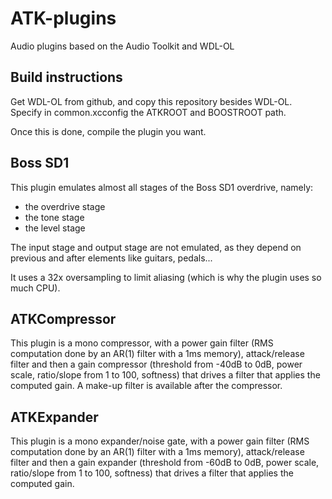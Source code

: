 ATK-plugins
===========

Audio plugins based on the Audio Toolkit and WDL-OL

Build instructions
------------------

Get WDL-OL from github, and copy this repository besides WDL-OL. Specify in common.xcconfig the ATKROOT and BOOSTROOT path.

Once this is done, compile the plugin you want.

Boss SD1
--------

This plugin emulates almost all stages of the Boss SD1 overdrive, namely:
* the overdrive stage
* the tone stage
* the level stage

The input stage and output stage are not emulated, as they depend on previous and after elements like guitars, pedals...

It uses a 32x oversampling to limit aliasing (which is why the plugin uses so much CPU).

ATKCompressor
-------------

This plugin is a mono compressor, with a power gain filter (RMS computation done by an AR(1) filter with a 1ms memory), attack/release filter and then a gain compressor (threshold from -40dB to 0dB, power scale, ratio/slope from 1 to 100, softness) that drives a filter that applies the computed gain. A make-up filter is available after the compressor.

ATKExpander
-------------

This plugin is a mono expander/noise gate, with a power gain filter (RMS computation done by an AR(1) filter with a 1ms memory), attack/release filter and then a gain expander (threshold from -60dB to 0dB, power scale, ratio/slope from 1 to 100, softness) that drives a filter that applies the computed gain.
